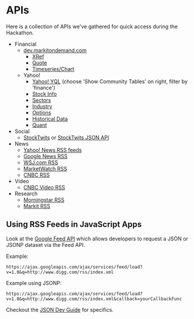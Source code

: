 # APIs

Here is a collection of APIs we've gathered for quick access during the Hackathon.

* Financial
    * [dev.markitondemand.com](http://dev.markitondemand.com)
        * [XRef](http://dev.markitondemand.com/#companylookup)
        * [Quote](http://dev.markitondemand.com/#stockquote)
        * [Timeseries/Chart](http://dev.markitondemand.com/#timeseries)
    * Yahoo!
        * [Yahoo! YQL](http://developer.yahoo.com/yql/console/) (choose 'Show Community Tables' on right, filter by 'finance')
        * [Stock Info](http://developer.yahoo.com/yql/console/?q=select%20*%20from%20yahoo.finance.stocks%20where%20symbol%3D%22GOOG%22&env=store%3A%2F%2Fdatatables.org%2Falltableswithkeys)
        * [Sectors](http://developer.yahoo.com/yql/console/?q=select%20*%20from%20yahoo.finance.sectors&env=store%3A%2F%2Fdatatables.org%2Falltableswithkeys )
        * [Industry](http://developer.yahoo.com/yql/console/?q=select%20*%20from%20yahoo.finance.industry%20where%20id%3D%22112%22&env=store%3A%2F%2Fdatatables.org%2Falltableswithkeys)
        * [Options](http://developer.yahoo.com/yql/console/?q=SELECT%20*%20FROM%20yahoo.finance.options%20WHERE%20symbol%3D'GOOG'%20AND%20expiration%3D'2010-06'&env=store%3A%2F%2Fdatatables.org%2Falltableswithkeys)
        * [Historical Data](http://developer.yahoo.com/yql/console/?q=select%20*%20from%20yahoo.finance.historicaldata%20where%20symbol%20%3D%20%22YHOO%22%20and%20startDate%20%3D%20%222009-09-11%22%20and%20endDate%20%3D%20%222010-03-10%22&env=store%3A%2F%2Fdatatables.org%2Falltableswithkeys)
        * [Quant](http://developer.yahoo.com/yql/console/?q=select%20*%20from%20yahoo.finance.quant%20where%20symbol%20in%20%22YHOO%22&env=store%3A%2F%2Fdatatables.org%2Falltableswithkeys)
* Social
    * [StockTwits](http://stocktwits.com/developers/docs) or [StockTwits JSON API](https://api.stocktwits.com/api/2/streams/symbol/GOOG.json)
* News
    * [Yahoo! News RSS feeds](http://news.yahoo.com/sitemap/)
    * [Google News RSS](https://news.google.com/news/feeds?q=apple&output=rss)
    * [WSJ.com RSS](http://online.wsj.com/public/page/0_0813.html)
    * [MarketWatch RSS](http://www.marketwatch.com/rss/)
    * [CNBC RSS](http://www.cnbc.com/id/28295763)
* Video
    * [CNBC Video RSS](http://www.cnbc.com/id/15839263/device/rss/rss.xml)
* Research
    * [Morningstar RSS](http://news.morningstar.com/rss/rss.html)
    * [Markit RSS](http://www.markit.com/en/about/rss/rss-homepage.page)

## Using RSS Feeds in JavaScript Apps

Look at the [Google Feed API](https://developers.google.com/feed/v1/) which allows developers to request a JSON or JSONP dataset via the Feed API.

Example:

`https://ajax.googleapis.com/ajax/services/feed/load?v=1.0&q=http://www.digg.com/rss/index.xml`

Example using JSONP:

`https://ajax.googleapis.com/ajax/services/feed/load?v=1.0&q=http://www.digg.com/rss/index.xml&callback=yourCallbackFunc`

Checkout the [JSON Dev Guide](https://developers.google.com/feed/v1/jsondevguide) for specifics.